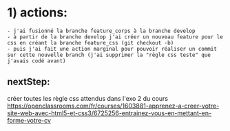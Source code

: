 # 1)  actions:
    - j'ai fusionné la branche feature_corps à la branche develop
    - à partir de la branche develop j'ai créer un nouveau feature pour le css en créant la branche feature_css (git checkout -b)
    - puis j'ai fait une action marginal pour pouvoir réaliser un commit sur cette nouvelle branch (j'ai supprimer la "règle css teste" que j'avais codé avant)
## nextStep:
créer toutes les règle css attendus dans l'exo 2 du cours
https://openclassrooms.com/fr/courses/1603881-apprenez-a-creer-votre-site-web-avec-html5-et-css3/6725256-entrainez-vous-en-mettant-en-forme-votre-cv